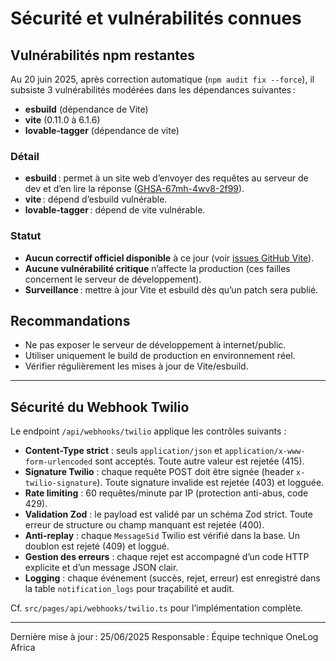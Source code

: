 # Sécurité et vulnérabilités connues

## Vulnérabilités npm restantes

Au 20 juin 2025, après correction automatique (`npm audit fix --force`), il subsiste 3 vulnérabilités modérées dans les dépendances suivantes :

- **esbuild** (dépendance de Vite)
- **vite** (0.11.0 à 6.1.6)
- **lovable-tagger** (dépendance de vite)

### Détail
- **esbuild** : permet à un site web d’envoyer des requêtes au serveur de dev et d’en lire la réponse ([GHSA-67mh-4wv8-2f99](https://github.com/advisories/GHSA-67mh-4wv8-2f99)).
- **vite** : dépend d’esbuild vulnérable.
- **lovable-tagger** : dépend de vite vulnérable.

### Statut
- **Aucun correctif officiel disponible** à ce jour (voir [issues GitHub Vite](https://github.com/vitejs/vite/issues)).
- **Aucune vulnérabilité critique** n’affecte la production (ces failles concernent le serveur de développement).
- **Surveillance** : mettre à jour Vite et esbuild dès qu’un patch sera publié.

## Recommandations
- Ne pas exposer le serveur de développement à internet/public.
- Utiliser uniquement le build de production en environnement réel.
- Vérifier régulièrement les mises à jour de Vite/esbuild.

---

## Sécurité du Webhook Twilio

Le endpoint `/api/webhooks/twilio` applique les contrôles suivants :

- **Content-Type strict** : seuls `application/json` et `application/x-www-form-urlencoded` sont acceptés. Toute autre valeur est rejetée (415).
- **Signature Twilio** : chaque requête POST doit être signée (header `x-twilio-signature`). Toute signature invalide est rejetée (403) et logguée.
- **Rate limiting** : 60 requêtes/minute par IP (protection anti-abus, code 429).
- **Validation Zod** : le payload est validé par un schéma Zod strict. Toute erreur de structure ou champ manquant est rejetée (400).
- **Anti-replay** : chaque `MessageSid` Twilio est vérifié dans la base. Un doublon est rejeté (409) et loggué.
- **Gestion des erreurs** : chaque rejet est accompagné d’un code HTTP explicite et d’un message JSON clair.
- **Logging** : chaque événement (succès, rejet, erreur) est enregistré dans la table `notification_logs` pour traçabilité et audit.

Cf. `src/pages/api/webhooks/twilio.ts` pour l’implémentation complète.

---

Dernière mise à jour : 25/06/2025
Responsable : Équipe technique OneLog Africa
